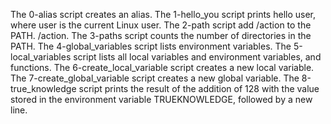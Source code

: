 The 0-alias script creates an alias.
The 1-hello_you script prints hello user, where user is the current Linux user.
The 2-path script add /action to the PATH. /action.
The 3-paths script counts the number of directories in the PATH.
The 4-global_variables script lists environment variables.
The 5-local_variables script lists all local variables and environment variables, and functions.
The 6-create_local_variable script creates a new local variable.
The 7-create_global_variable script creates a new global variable.
The 8-true_knowledge script prints the result of the addition of 128 with the value stored in the environment variable TRUEKNOWLEDGE, followed by a new line.
